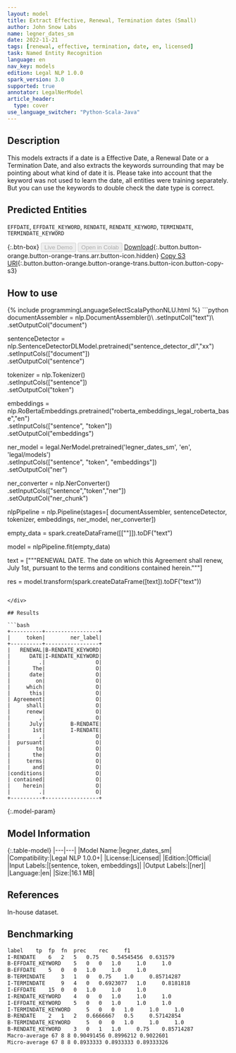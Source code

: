 ```yaml
---
layout: model
title: Extract Effective, Renewal, Termination dates (Small)
author: John Snow Labs
name: legner_dates_sm
date: 2022-11-21
tags: [renewal, effective, termination, date, en, licensed]
task: Named Entity Recognition
language: en
nav_key: models
edition: Legal NLP 1.0.0
spark_version: 3.0
supported: true
annotator: LegalNerModel
article_header:
  type: cover
use_language_switcher: "Python-Scala-Java"
---
```


## Description

This models extracts if a date is a Effective Date, a Renewal Date or a Termination Date, and also extracts the keywords surrounding that may be pointing about what kind of date it is. Please take into account that the keyword was not used to learn the date, all entities were training separately. But you can use the keywords to double check the date type is correct.

## Predicted Entities

`EFFDATE`, `EFFDATE_KEYWORD`, `RENDATE`, `RENDATE_KEYWORD`, `TERMINDATE`, `TERMINDATE_KEYWORD`

{:.btn-box}
<button class="button button-orange" disabled>Live Demo</button>
<button class="button button-orange" disabled>Open in Colab</button>
[Download](https://s3.amazonaws.com/auxdata.johnsnowlabs.com/legal/models/legner_dates_sm_en_1.0.0_3.0_1669028480461.zip){:.button.button-orange.button-orange-trans.arr.button-icon.hidden}
[Copy S3 URI](s3://auxdata.johnsnowlabs.com/legal/models/legner_dates_sm_en_1.0.0_3.0_1669028480461.zip){:.button.button-orange.button-orange-trans.button-icon.button-copy-s3}

## How to use



<div class="tabs-box" markdown="1">
{% include programmingLanguageSelectScalaPythonNLU.html %}
```python
documentAssembler = nlp.DocumentAssembler()\
        .setInputCol("text")\
        .setOutputCol("document")
        
sentenceDetector = nlp.SentenceDetectorDLModel.pretrained("sentence_detector_dl","xx")\
        .setInputCols(["document"])\
        .setOutputCol("sentence")

tokenizer = nlp.Tokenizer()\
        .setInputCols(["sentence"])\
        .setOutputCol("token")

embeddings = nlp.RoBertaEmbeddings.pretrained("roberta_embeddings_legal_roberta_base","en") \
    .setInputCols(["sentence", "token"]) \
    .setOutputCol("embeddings")

ner_model = legal.NerModel.pretrained('legner_dates_sm', 'en', 'legal/models')\
        .setInputCols(["sentence", "token", "embeddings"])\
        .setOutputCol("ner")

ner_converter = nlp.NerConverter()\
        .setInputCols(["sentence","token","ner"])\
        .setOutputCol("ner_chunk")

nlpPipeline = nlp.Pipeline(stages=[
        documentAssembler,
        sentenceDetector,
        tokenizer,
        embeddings,
        ner_model,
        ner_converter])

empty_data = spark.createDataFrame([[""]]).toDF("text")

model = nlpPipeline.fit(empty_data)

text = ["""RENEWAL DATE. The date on which this Agreement shall renew, July 1st, pursuant to the terms and conditions contained herein."""]

res = model.transform(spark.createDataFrame([text]).toDF("text"))
```

</div>

## Results

```bash
+----------+-----------------+
|     token|        ner_label|
+----------+-----------------+
|   RENEWAL|B-RENDATE_KEYWORD|
|      DATE|I-RENDATE_KEYWORD|
|         .|                O|
|       The|                O|
|      date|                O|
|        on|                O|
|     which|                O|
|      this|                O|
| Agreement|                O|
|     shall|                O|
|     renew|                O|
|         ,|                O|
|      July|        B-RENDATE|
|       1st|        I-RENDATE|
|         ,|                O|
|  pursuant|                O|
|        to|                O|
|       the|                O|
|     terms|                O|
|       and|                O|
|conditions|                O|
| contained|                O|
|    herein|                O|
|         .|                O|
+----------+-----------------+

```

{:.model-param}
## Model Information

{:.table-model}
|---|---|
|Model Name:|legner_dates_sm|
|Compatibility:|Legal NLP 1.0.0+|
|License:|Licensed|
|Edition:|Official|
|Input Labels:|[sentence, token, embeddings]|
|Output Labels:|[ner]|
|Language:|en|
|Size:|16.1 MB|

## References

In-house dataset.

## Benchmarking

```bash
label	 tp	 fp	 fn	 prec	 rec	 f1
I-RENDATE	 6	 2	 5	 0.75	 0.54545456	 0.631579
B-EFFDATE_KEYWORD	 5	 0	 0	 1.0	 1.0	 1.0
B-EFFDATE	 5	 0	 0	 1.0	 1.0	 1.0
B-TERMINDATE	 3	 1	 0	 0.75	 1.0	 0.85714287
I-TERMINDATE	 9	 4	 0	 0.6923077	 1.0	 0.8181818
I-EFFDATE	 15	 0	 0	 1.0	 1.0	 1.0
I-RENDATE_KEYWORD	 4	 0	 0	 1.0	 1.0	 1.0
I-EFFDATE_KEYWORD	 5	 0	 0	 1.0	 1.0	 1.0
I-TERMINDATE_KEYWORD	 5	 0	 0	 1.0	 1.0	 1.0
B-RENDATE	 2	 1	 2	 0.6666667	 0.5	 0.57142854
B-TERMINDATE_KEYWORD	 5	 0	 0	 1.0	 1.0	 1.0
B-RENDATE_KEYWORD	 3	 0	 1	 1.0	 0.75	 0.85714287
Macro-average 67 8 8 0.90491456 0.8996212 0.9022601
Micro-average 67 8 8 0.8933333 0.8933333 0.89333326
```
